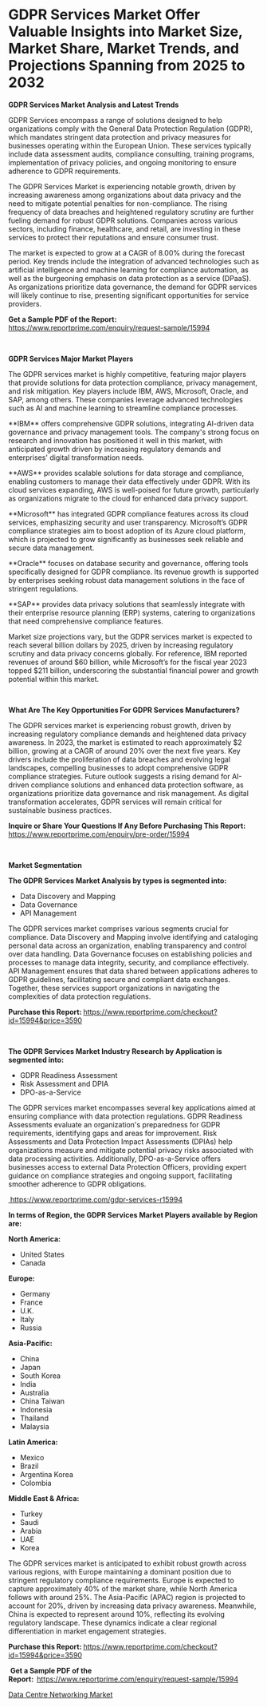 <p><h1>GDPR Services Market Offer Valuable Insights into Market Size, Market Share, Market Trends, and Projections Spanning from 2025 to 2032</h1></p><p><strong>GDPR Services Market Analysis and Latest Trends</strong></p>
<p><p>GDPR Services encompass a range of solutions designed to help organizations comply with the General Data Protection Regulation (GDPR), which mandates stringent data protection and privacy measures for businesses operating within the European Union. These services typically include data assessment audits, compliance consulting, training programs, implementation of privacy policies, and ongoing monitoring to ensure adherence to GDPR requirements. </p><p>The GDPR Services Market is experiencing notable growth, driven by increasing awareness among organizations about data privacy and the need to mitigate potential penalties for non-compliance. The rising frequency of data breaches and heightened regulatory scrutiny are further fueling demand for robust GDPR solutions. Companies across various sectors, including finance, healthcare, and retail, are investing in these services to protect their reputations and ensure consumer trust. </p><p>The market is expected to grow at a CAGR of 8.00% during the forecast period. Key trends include the integration of advanced technologies such as artificial intelligence and machine learning for compliance automation, as well as the burgeoning emphasis on data protection as a service (DPaaS). As organizations prioritize data governance, the demand for GDPR services will likely continue to rise, presenting significant opportunities for service providers.</p></p>
<p><strong>Get a Sample PDF of the Report:&nbsp;</strong> <a href="https://www.reportprime.com/enquiry/request-sample/15994?utm_campaign=3033&utm_medium=2&utm_source=Github&utm_content=ia&utm_term=20032025&utm_id=gdpr-services">https://www.reportprime.com/enquiry/request-sample/15994</a></p>
<p>&nbsp;</p>
<p><strong>GDPR Services Major Market Players</strong></p>
<p><p>The GDPR services market is highly competitive, featuring major players that provide solutions for data protection compliance, privacy management, and risk mitigation. Key players include IBM, AWS, Microsoft, Oracle, and SAP, among others. These companies leverage advanced technologies such as AI and machine learning to streamline compliance processes.</p><p>**IBM** offers comprehensive GDPR solutions, integrating AI-driven data governance and privacy management tools. The company's strong focus on research and innovation has positioned it well in this market, with anticipated growth driven by increasing regulatory demands and enterprises' digital transformation needs. </p><p>**AWS** provides scalable solutions for data storage and compliance, enabling customers to manage their data effectively under GDPR. With its cloud services expanding, AWS is well-poised for future growth, particularly as organizations migrate to the cloud for enhanced data privacy support.</p><p>**Microsoft** has integrated GDPR compliance features across its cloud services, emphasizing security and user transparency. Microsoft’s GDPR compliance strategies aim to boost adoption of its Azure cloud platform, which is projected to grow significantly as businesses seek reliable and secure data management.</p><p>**Oracle** focuses on database security and governance, offering tools specifically designed for GDPR compliance. Its revenue growth is supported by enterprises seeking robust data management solutions in the face of stringent regulations.</p><p>**SAP** provides data privacy solutions that seamlessly integrate with their enterprise resource planning (ERP) systems, catering to organizations that need comprehensive compliance features.</p><p>Market size projections vary, but the GDPR services market is expected to reach several billion dollars by 2025, driven by increasing regulatory scrutiny and data privacy concerns globally. For reference, IBM reported revenues of around $60 billion, while Microsoft’s for the fiscal year 2023 topped $211 billion, underscoring the substantial financial power and growth potential within this market.</p></p>
<p>&nbsp;</p>
<p><strong>What Are The Key Opportunities For GDPR Services Manufacturers?</strong></p>
<p><p>The GDPR services market is experiencing robust growth, driven by increasing regulatory compliance demands and heightened data privacy awareness. In 2023, the market is estimated to reach approximately $2 billion, growing at a CAGR of around 20% over the next five years. Key drivers include the proliferation of data breaches and evolving legal landscapes, compelling businesses to adopt comprehensive GDPR compliance strategies. Future outlook suggests a rising demand for AI-driven compliance solutions and enhanced data protection software, as organizations prioritize data governance and risk management. As digital transformation accelerates, GDPR services will remain critical for sustainable business practices.</p></p>
<p><strong>Inquire or Share Your Questions If Any Before Purchasing This Report:</strong> <a href="https://www.reportprime.com/enquiry/pre-order/15994?utm_campaign=3033&utm_medium=2&utm_source=Github&utm_content=ia&utm_term=20032025&utm_id=gdpr-services">https://www.reportprime.com/enquiry/pre-order/15994</a></p>
<p>&nbsp;</p>
<p><strong>Market Segmentation</strong></p>
<p><strong>The GDPR Services Market Analysis by types is segmented into:</strong></p>
<p><ul><li>Data Discovery and Mapping</li><li>Data Governance</li><li>API Management</li></ul></p>
<p><p>The GDPR services market comprises various segments crucial for compliance. Data Discovery and Mapping involve identifying and cataloging personal data across an organization, enabling transparency and control over data handling. Data Governance focuses on establishing policies and processes to manage data integrity, security, and compliance effectively. API Management ensures that data shared between applications adheres to GDPR guidelines, facilitating secure and compliant data exchanges. Together, these services support organizations in navigating the complexities of data protection regulations.</p></p>
<p><strong>Purchase this Report:&nbsp;</strong><a href="https://www.reportprime.com/checkout?id=15994&price=3590&utm_campaign=3033&utm_medium=2&utm_source=Github&utm_content=ia&utm_term=20032025&utm_id=gdpr-services">https://www.reportprime.com/checkout?id=15994&price=3590</a></p>
<p>&nbsp;</p>
<p><strong>The GDPR Services Market Industry Research by Application is segmented into:</strong></p>
<p><ul><li>GDPR Readiness Assessment</li><li>Risk Assessment and DPIA</li><li>DPO-as-a-Service</li></ul></p>
<p><p>The GDPR services market encompasses several key applications aimed at ensuring compliance with data protection regulations. GDPR Readiness Assessments evaluate an organization's preparedness for GDPR requirements, identifying gaps and areas for improvement. Risk Assessments and Data Protection Impact Assessments (DPIAs) help organizations measure and mitigate potential privacy risks associated with data processing activities. Additionally, DPO-as-a-Service offers businesses access to external Data Protection Officers, providing expert guidance on compliance strategies and ongoing support, facilitating smoother adherence to GDPR obligations.</p></p>
<p><a href="https://www.reportprime.com/gdpr-services-r15994?utm_campaign=3033&utm_medium=2&utm_source=Github&utm_content=ia&utm_term=20032025&utm_id=gdpr-services">&nbsp;https://www.reportprime.com/gdpr-services-r15994</a></p>
<p><strong>In terms of Region, the GDPR Services Market Players available by Region are:</strong></p>
<p>
    <p> <strong> North America: </strong>
        <ul>
            <li>United States</li>
            <li>Canada</li>
        </ul>
        </p> 
    <p> <strong> Europe: </strong>
        <ul>
            <li>Germany</li>
            <li>France</li>
            <li>U.K.</li>
            <li>Italy</li>
            <li>Russia</li>
        </ul>
        </p> 
    <p> <strong> Asia-Pacific: </strong>
        <ul>
            <li>China</li>
            <li>Japan</li>
            <li>South Korea</li>
            <li>India</li>
            <li>Australia</li>
            <li>China Taiwan</li>
            <li>Indonesia</li>
            <li>Thailand</li>
            <li>Malaysia</li>
        </ul>
        </p> 
    <p> <strong> Latin America: </strong>
        <ul>
            <li>Mexico</li>
            <li>Brazil</li>
            <li>Argentina Korea</li>
            <li>Colombia</li>
        </ul>
        </p> 
    <p> <strong> Middle East & Africa: </strong>
        <ul>
            <li>Turkey</li>
            <li>Saudi</li>
            <li>Arabia</li>
            <li>UAE</li>
            <li>Korea</li>
        </ul>
    </p>
    </p>
<p><p>The GDPR services market is anticipated to exhibit robust growth across various regions, with Europe maintaining a dominant position due to stringent regulatory compliance requirements. Europe is expected to capture approximately 40% of the market share, while North America follows with around 25%. The Asia-Pacific (APAC) region is projected to account for 20%, driven by increasing data privacy awareness. Meanwhile, China is expected to represent around 10%, reflecting its evolving regulatory landscape. These dynamics indicate a clear regional differentiation in market engagement strategies.</p></p>
<p><strong>Purchase this Report: </strong><a href="https://www.reportprime.com/checkout?id=15994&price=3590&utm_campaign=3033&utm_medium=2&utm_source=Github&utm_content=ia&utm_term=20032025&utm_id=gdpr-services">https://www.reportprime.com/checkout?id=15994&price=3590</a></p>
<p>&nbsp;<strong>Get a Sample PDF of the Report:&nbsp;&nbsp;</strong><a href="https://www.reportprime.com/enquiry/request-sample/15994?utm_campaign=3033&utm_medium=2&utm_source=Github&utm_content=ia&utm_term=20032025&utm_id=gdpr-services">https://www.reportprime.com/enquiry/request-sample/15994</a></p>
<p><strong></strong></p>
<p><p><a href="https://github.com/oshodikurc/Market-Research-Report-List-1/blob/main/data-centre-networking-market.md?utm_campaign=3033&utm_medium=2&utm_source=Github&utm_content=ia&utm_term=20032025&utm_id=gdpr-services">Data Centre Networking Market</a></p></p>